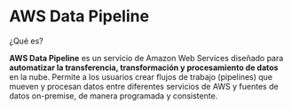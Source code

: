 # AWS Data Pipeline

¿Qué es?

**AWS Data Pipeline** es un servicio de Amazon Web Services diseñado para **automatizar la transferencia, transformación y procesamiento de datos** en la nube. Permite a los usuarios crear flujos de trabajo (pipelines) que mueven y procesan datos entre diferentes servicios de AWS y fuentes de datos on-premise, de manera programada y consistente.